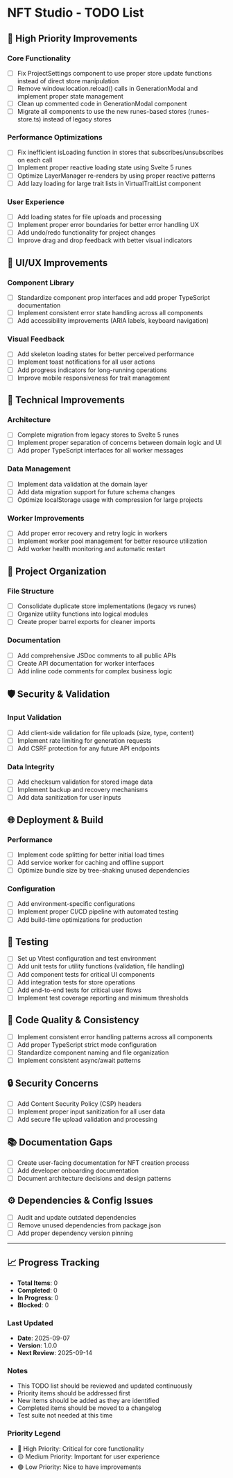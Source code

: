 # NFT Studio - TODO List

## 🚀 High Priority Improvements

### Core Functionality

- [ ] Fix ProjectSettings component to use proper store update functions instead of direct store manipulation
- [ ] Remove window.location.reload() calls in GenerationModal and implement proper state management
- [ ] Clean up commented code in GenerationModal component
- [ ] Migrate all components to use the new runes-based stores (runes-store.ts) instead of legacy stores

### Performance Optimizations

- [ ] Fix inefficient isLoading function in stores that subscribes/unsubscribes on each call
- [ ] Implement proper reactive loading state using Svelte 5 runes
- [ ] Optimize LayerManager re-renders by using proper reactive patterns
- [ ] Add lazy loading for large trait lists in VirtualTraitList component

### User Experience

- [ ] Add loading states for file uploads and processing
- [ ] Implement proper error boundaries for better error handling UX
- [ ] Add undo/redo functionality for project changes
- [ ] Improve drag and drop feedback with better visual indicators

## 🎨 UI/UX Improvements

### Component Library

- [ ] Standardize component prop interfaces and add proper TypeScript documentation
- [ ] Implement consistent error state handling across all components
- [ ] Add accessibility improvements (ARIA labels, keyboard navigation)

### Visual Feedback

- [ ] Add skeleton loading states for better perceived performance
- [ ] Implement toast notifications for all user actions
- [ ] Add progress indicators for long-running operations
- [ ] Improve mobile responsiveness for trait management

## 🔧 Technical Improvements

### Architecture

- [ ] Complete migration from legacy stores to Svelte 5 runes
- [ ] Implement proper separation of concerns between domain logic and UI
- [ ] Add proper TypeScript interfaces for all worker messages

### Data Management

- [ ] Implement data validation at the domain layer
- [ ] Add data migration support for future schema changes
- [ ] Optimize localStorage usage with compression for large projects

### Worker Improvements

- [ ] Add proper error recovery and retry logic in workers
- [ ] Implement worker pool management for better resource utilization
- [ ] Add worker health monitoring and automatic restart

## 📁 Project Organization

### File Structure

- [ ] Consolidate duplicate store implementations (legacy vs runes)
- [ ] Organize utility functions into logical modules
- [ ] Create proper barrel exports for cleaner imports

### Documentation

- [ ] Add comprehensive JSDoc comments to all public APIs
- [ ] Create API documentation for worker interfaces
- [ ] Add inline code comments for complex business logic

## 🛡️ Security & Validation

### Input Validation

- [ ] Add client-side validation for file uploads (size, type, content)
- [ ] Implement rate limiting for generation requests
- [ ] Add CSRF protection for any future API endpoints

### Data Integrity

- [ ] Add checksum validation for stored image data
- [ ] Implement backup and recovery mechanisms
- [ ] Add data sanitization for user inputs

## 🌐 Deployment & Build

### Performance

- [ ] Implement code splitting for better initial load times
- [ ] Add service worker for caching and offline support
- [ ] Optimize bundle size by tree-shaking unused dependencies

### Configuration

- [ ] Add environment-specific configurations
- [ ] Implement proper CI/CD pipeline with automated testing
- [ ] Add build-time optimizations for production

## 🧪 Testing

- [ ] Set up Vitest configuration and test environment
- [ ] Add unit tests for utility functions (validation, file handling)
- [ ] Add component tests for critical UI components
- [ ] Add integration tests for store operations
- [ ] Add end-to-end tests for critical user flows
- [ ] Implement test coverage reporting and minimum thresholds

## 📝 Code Quality & Consistency

- [ ] Implement consistent error handling patterns across all components
- [ ] Add proper TypeScript strict mode configuration
- [ ] Standardize component naming and file organization
- [ ] Implement consistent async/await patterns

## 🔒 Security Concerns

- [ ] Add Content Security Policy (CSP) headers
- [ ] Implement proper input sanitization for all user data
- [ ] Add secure file upload validation and processing

## 📚 Documentation Gaps

- [ ] Create user-facing documentation for NFT creation process
- [ ] Add developer onboarding documentation
- [ ] Document architecture decisions and design patterns

## ⚙️ Dependencies & Config Issues

- [ ] Audit and update outdated dependencies
- [ ] Remove unused dependencies from package.json
- [ ] Add proper dependency version pinning

---

## 📈 Progress Tracking

- **Total Items**: 0
- **Completed**: 0
- **In Progress**: 0
- **Blocked**: 0

### Last Updated

- **Date**: 2025-09-07
- **Version**: 1.0.0
- **Next Review**: 2025-09-14

### Notes

- This TODO list should be reviewed and updated continuously
- Priority items should be addressed first
- New items should be added as they are identified
- Completed items should be moved to a changelog
- Test suite not needed at this time

### Priority Legend

- 🔴 High Priority: Critical for core functionality
- 🟡 Medium Priority: Important for user experience
- 🟢 Low Priority: Nice to have improvements
